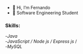 - 👋 Hi, I’m Fernando
- 🌱 Software Engineering Student

<h3>Skills:</h3>

-_Java_\
-_JavaScript / Node js / Express js_ /\
-_MySQL_




